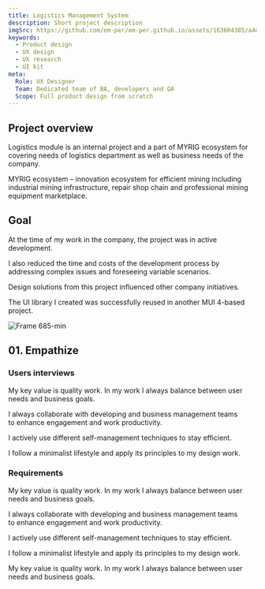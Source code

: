 ```yaml
---
title: Logistics Management System
description: Short project description
imgSrc: https://github.com/em-per/em-per.github.io/assets/163604385/a4d6ed15-36d0-4072-93ff-1b773a7d250c
keywords:
  - Product design
  - UX design
  - UX research
  - UI kit
meta:
  Role: UX Designer
  Team: Dedicated team of BA, developers and QA
  Scope: Full product design from scratch
---
```


## Project overview

Logistics module is an internal project and a part of MYRIG ecosystem for covering needs of logistics department as well as business needs of the company.

MYRIG ecosystem – innovation ecosystem for efficient mining including industrial mining infrastructure, repair shop chain and professional mining equipment marketplace.

## Goal

At the time of my work in the company, the project was in active development.

I also reduced the time and costs of the development process by addressing complex issues and foreseeing variable scenarios.

Design solutions from this project influenced other company initiatives.

The UI library I created was successfully reused in another MUI 4-based project.

![Frame 685-min](https://github.com/em-per/em-per.github.io/assets/163604385/96ca3966-78ef-4588-b64e-929ae037ec29)

## 01. Empathize

### Users interviews

My key value is quality work. In my work I always balance between user needs and business goals.

I always collaborate with developing and business management teams to enhance engagement and work productivity.

I actively use different self-management techniques to stay efficient.

I follow a minimalist lifestyle and apply its principles to my design work.

### Requirements

My key value is quality work. In my work I always balance between user needs and business goals.

I always collaborate with developing and business management teams to enhance engagement and work productivity.

I actively use different self-management techniques to stay efficient.

I follow a minimalist lifestyle and apply its principles to my design work.

My key value is quality work. In my work I always balance between user needs and business goals.
